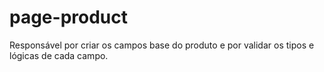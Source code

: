 # page-product
Responsável por criar os campos base do produto e por validar os tipos e lógicas de cada campo.  
